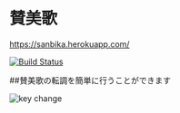 <h1>賛美歌</h1>


https://sanbika.herokuapp.com/

[![Build Status](https://travis-ci.org/gazayas/sanbika.png?branch=master)](https://travis-ci.org/gazayas/sanbika)

##賛美歌の転調を簡単に行うことができます

![key change](https://media.giphy.com/media/3ohzdCRtzRTKeUs5Bm/giphy.gif)
